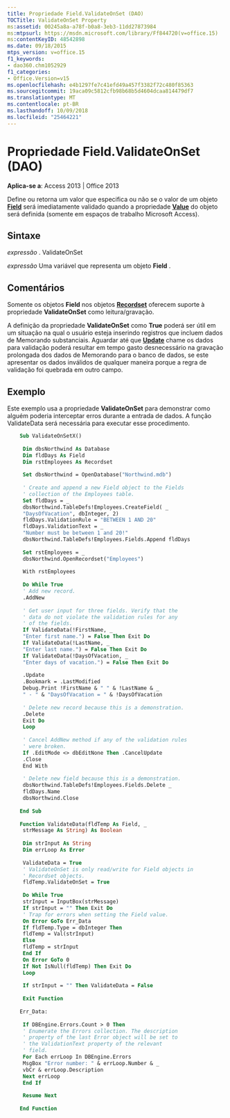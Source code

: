 ```yaml
---
title: Propriedade Field.ValidateOnSet (DAO)
TOCTitle: ValidateOnSet Property
ms:assetid: 00245a8a-a78f-b0a8-3eb3-11dd27873984
ms:mtpsurl: https://msdn.microsoft.com/library/Ff844720(v=office.15)
ms:contentKeyID: 48542898
ms.date: 09/18/2015
mtps_version: v=office.15
f1_keywords:
- dao360.chm1052929
f1_categories:
- Office.Version=v15
ms.openlocfilehash: e4b1297fe7c41efd49a457f3382f72c480f85363
ms.sourcegitcommit: 19aca09c5812cfb98b68b5d4604dcaa814479df7
ms.translationtype: MT
ms.contentlocale: pt-BR
ms.lasthandoff: 10/09/2018
ms.locfileid: "25464221"
---
```

# <a name="fieldvalidateonset-property-dao"></a>Propriedade Field.ValidateOnSet (DAO)


**Aplica-se a**: Access 2013 | Office 2013

Define ou retorna um valor que especifica ou não se o valor de um objeto **[Field](field-object-dao.md)** será imediatamente validado quando a propriedade **[Value](field-value-property-dao.md)** do objeto será definida (somente em espaços de trabalho Microsoft Access).

## <a name="syntax"></a>Sintaxe

*expressão* . ValidateOnSet

*expressão* Uma variável que representa um objeto **Field** .

## <a name="remarks"></a>Comentários

Somente os objetos **Field** nos objetos **[Recordset](recordset-object-dao.md)** oferecem suporte à propriedade **ValidateOnSet** como leitura/gravação.

A definição da propriedade **ValidateOnSet** como **True** poderá ser útil em um situação na qual o usuário esteja inserindo registros que incluem dados de Memorando substanciais. Aguardar até que **[Update](recordset-update-method-dao.md)** chame os dados para validação poderá resultar em tempo gasto desnecessário na gravação prolongada dos dados de Memorando para o banco de dados, se este apresentar os dados inválidos de qualquer maneira porque a regra de validação foi quebrada em outro campo.

## <a name="example"></a>Exemplo

Este exemplo usa a propriedade **ValidateOnSet** para demonstrar como alguém poderia interceptar erros durante a entrada de dados. A função ValidateData será necessária para executar esse procedimento.

```vb
    Sub ValidateOnSetX() 
     
     Dim dbsNorthwind As Database 
     Dim fldDays As Field 
     Dim rstEmployees As Recordset 
     
     Set dbsNorthwind = OpenDatabase("Northwind.mdb") 
     
     ' Create and append a new Field object to the Fields 
     ' collection of the Employees table. 
     Set fldDays = _ 
     dbsNorthwind.TableDefs!Employees.CreateField( _ 
     "DaysOfVacation", dbInteger, 2) 
     fldDays.ValidationRule = "BETWEEN 1 AND 20" 
     fldDays.ValidationText = _ 
     "Number must be between 1 and 20!" 
     dbsNorthwind.TableDefs!Employees.Fields.Append fldDays 
     
     Set rstEmployees = _ 
     dbsNorthwind.OpenRecordset("Employees") 
     
     With rstEmployees 
     
     Do While True 
     ' Add new record. 
     .AddNew 
     
     ' Get user input for three fields. Verify that the 
     ' data do not violate the validation rules for any 
     ' of the fields. 
     If ValidateData(!FirstName, _ 
     "Enter first name.") = False Then Exit Do 
     If ValidateData(!LastName, _ 
     "Enter last name.") = False Then Exit Do 
     If ValidateData(!DaysOfVacation, _ 
     "Enter days of vacation.") = False Then Exit Do 
     
     .Update 
     .Bookmark = .LastModified 
     Debug.Print !FirstName & " " & !LastName & _ 
     " - " & "DaysOfVacation = " & !DaysOfVacation 
     
     ' Delete new record because this is a demonstration. 
     .Delete 
     Exit Do 
     Loop 
     
     ' Cancel AddNew method if any of the validation rules 
     ' were broken. 
     If .EditMode <> dbEditNone Then .CancelUpdate 
     .Close 
     End With 
     
     ' Delete new field because this is a demonstration. 
     dbsNorthwind.TableDefs!Employees.Fields.Delete _ 
     fldDays.Name 
     dbsNorthwind.Close 
     
    End Sub 
     
    Function ValidateData(fldTemp As Field, _ 
     strMessage As String) As Boolean 
     
     Dim strInput As String 
     Dim errLoop As Error 
     
     ValidateData = True 
     ' ValidateOnSet is only read/write for Field objects in 
     ' Recordset objects. 
     fldTemp.ValidateOnSet = True 
     
     Do While True 
     strInput = InputBox(strMessage) 
     If strInput = "" Then Exit Do 
     ' Trap for errors when setting the Field value. 
     On Error GoTo Err_Data 
     If fldTemp.Type = dbInteger Then 
     fldTemp = Val(strInput) 
     Else 
     fldTemp = strInput 
     End If 
     On Error GoTo 0 
     If Not IsNull(fldTemp) Then Exit Do 
     Loop 
     
     If strInput = "" Then ValidateData = False 
     
     Exit Function 
     
    Err_Data: 
     
     If DBEngine.Errors.Count > 0 Then 
     ' Enumerate the Errors collection. The description 
     ' property of the last Error object will be set to 
     ' the ValidationText property of the relevant 
     ' field. 
     For Each errLoop In DBEngine.Errors 
     MsgBox "Error number: " & errLoop.Number & _ 
     vbCr & errLoop.Description 
     Next errLoop 
     End If 
     
     Resume Next 
     
    End Function
```
